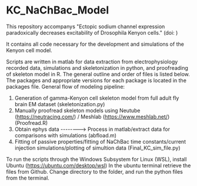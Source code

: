 # KC_NaChBac_Model

This repository accompanys "Ectopic sodium channel expression paradoxically decreases excitability of Drosophila Kenyon cells." (doi: )

It contains all code necessary for the development and simulations of the Kenyon cell model.

Scripts are written in matlab for data extraction from electrophysiology recorded data, simulations and skeletonization in python, and proofreading of skeleton model in R. The general outline and order of files is listed below. The packages and appropriate versions for each package is located in the packages file. General flow of modeling pipeline:

1. Generation of gamma-Kenyon cell skeleton model from full adult fly brain EM dataset (skeletonization.py) 
2. Manually proofread skeleton models using Neutube (https://neutracing.com/) / Meshlab (https://www.meshlab.net/) (Proofread.R)
3. Obtain ephys data --------> Process in matlab/extract data for comparisons with simulations (abfload.m)
4. Fitting of passive properties/fitting of NaChBac time constants/current injection simulations/plotting of simultion data (Final_KC_sim_file.py)


To run the scripts through the Windows Subsystem for Linux (WSL), install Ubuntu (https://ubuntu.com/desktop/wsl)
In the ubuntu terminal retrieve the files from Github. 
Change directory to the folder, and run the python files from the terminal. 

